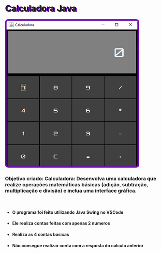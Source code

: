 <h1 style="text-shadow:3px 2px #6e0aad;">Calculadora Java</h1>

<img src="src\main\java\com\example\img\Captura de tela 2023-10-19 143400.png" style="border:5px solid #6e0aad; border-radius:10px;">

<br>


### Objetivo criado: Calculadora: Desenvolva uma calculadora que realize operações matemáticas básicas (adição, subtração, multiplicação e divisão) e inclua uma interface gráfica.

<br> 

-  #### O programa foi feito utilizando Java Swing no VSCode

- #### Ele realiza contas feitas com apenas 2 numeros

- #### Realiza as 4 contas basicas

- #### Não consegue realizar conta com a resposta do calculo anterior